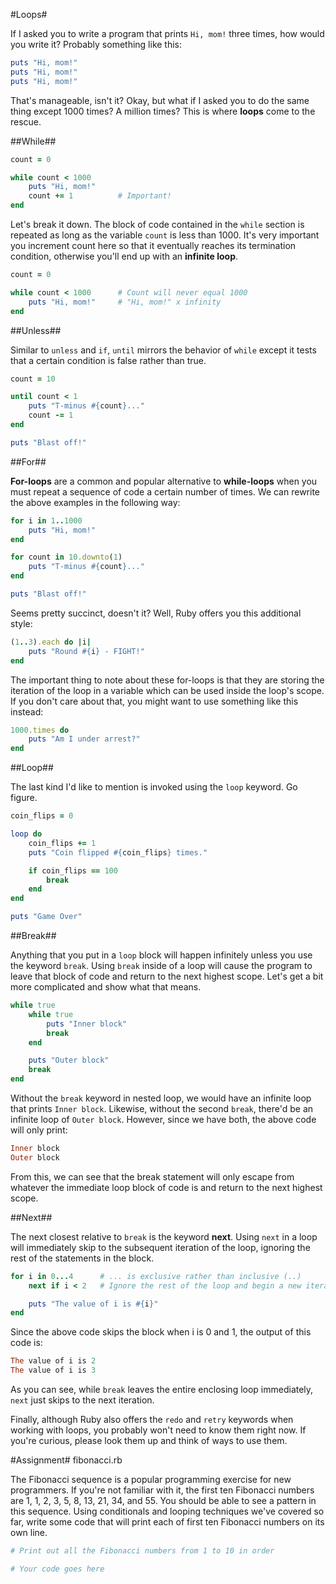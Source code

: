 #Loops#

If I asked you to write a program that prints ```Hi, mom!``` three times, how would you write it?  Probably something like this:

```ruby
puts "Hi, mom!"
puts "Hi, mom!"
puts "Hi, mom!"
```

That's manageable, isn't it? Okay, but what if I asked you to do the same thing except 1000 times? A million times? This is where **loops** come to the rescue.

##While##

```ruby
count = 0

while count < 1000
    puts "Hi, mom!"
    count += 1          # Important!
end
```

Let's break it down. The block of code contained in the ```while``` section is repeated as long as the variable ```count``` is less than 1000. It's very important you increment count here so that it eventually reaches its termination condition, otherwise you'll end up with an **infinite loop**.

```ruby
count = 0

while count < 1000      # Count will never equal 1000
    puts "Hi, mom!"     # "Hi, mom!" x infinity
end
```

##Unless##

Similar to ```unless``` and ```if```, ```until``` mirrors the behavior of ```while``` except it tests that a certain condition is false rather than true.

```ruby
count = 10

until count < 1
    puts "T-minus #{count}..."
    count -= 1
end

puts "Blast off!"
```

##For##

**For-loops** are a common and popular alternative to **while-loops** when you must repeat a sequence of code a certain number of times. We can rewrite the above examples in the following way:

```ruby
for i in 1..1000
    puts "Hi, mom!"
end
```

```ruby
for count in 10.downto(1)
    puts "T-minus #{count}..."
end

puts "Blast off!" 
```

Seems pretty succinct, doesn't it? Well, Ruby offers you this additional style:

```ruby
(1..3).each do |i|
    puts "Round #{i} - FIGHT!" 
end
```

The important thing to note about these for-loops is that they are storing the iteration of the loop in a variable which can be used inside the loop's scope. If you don't care about that, you might want to use something like this instead:

```ruby
1000.times do
    puts "Am I under arrest?"
end
```

##Loop##

The last kind I'd like to mention is invoked using the ```loop``` keyword. Go figure.

```ruby
coin_flips = 0

loop do
    coin_flips += 1
    puts "Coin flipped #{coin_flips} times."

    if coin_flips == 100
        break
    end
end

puts "Game Over"
```

##Break##

Anything that you put in a ```loop``` block will happen infinitely unless you use the keyword ```break```. Using ```break``` inside of a loop will cause the program to leave that block of code and return to the next highest scope. Let's get a bit more complicated and show what that means.

```ruby
while true
    while true
        puts "Inner block"
        break
    end

    puts "Outer block"
    break
end
```

Without the ```break``` keyword in nested loop, we would have an infinite loop that prints ```Inner block```. Likewise, without the second ```break```, there'd be an infinite loop of ```Outer block```. However, since we have both, the above code will only print:

```ruby
Inner block
Outer block
```

From this, we can see that the break statement will only escape from whatever the immediate loop block of code is and return to the next highest scope.

##Next##

The next closest relative to ```break``` is the keyword **next**. Using ```next``` in a loop will immediately skip to the subsequent iteration of the loop, ignoring the rest of the statements in the block.

```ruby
for i in 0...4      # ... is exclusive rather than inclusive (..)
    next if i < 2   # Ignore the rest of the loop and begin a new iteration

    puts "The value of i is #{i}"
end
```

Since the above code skips the block when i is 0 and 1, the output of this code is:

```ruby
The value of i is 2
The value of i is 3
```

As you can see, while ```break``` leaves the entire enclosing loop immediately, ```next``` just skips to the next iteration.

Finally, although Ruby also offers the ```redo``` and ```retry``` keywords when working with loops, you probably won't need to know them right now. If you're curious, please look them up and think of ways to use them.

#Assignment#
fibonacci.rb

The Fibonacci sequence is a popular programming exercise for new programmers. If you're not familiar with it, the first ten Fibonacci numbers are 1, 1, 2, 3, 5, 8, 13, 21, 34, and 55. You should be able to see a pattern in this sequence. Using conditionals and looping techniques we've covered so far, write some code that will print each of first ten Fibonacci numbers on its own line.

```ruby
# Print out all the Fibonacci numbers from 1 to 10 in order

# Your code goes here

```

